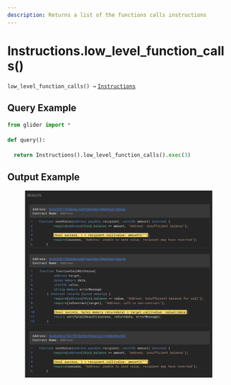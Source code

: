 ```yaml
---
description: Returns a list of the functions calls instructions
---
```


# Instructions.low\_level\_function\_calls()

`low_level_function_calls() →` [`Instructions`](./)

## Query Example

```python
from glider import *

def query():

  return Instructions().low_level_function_calls().exec(3)
```

## Output Example

<figure><img src="../../.gitbook/assets/image (1).png" alt=""><figcaption></figcaption></figure>
